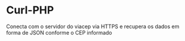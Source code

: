 # Curl-PHP
Conecta com o servidor do viacep via HTTPS e recupera os dados em forma de JSON conforme o CEP informado
